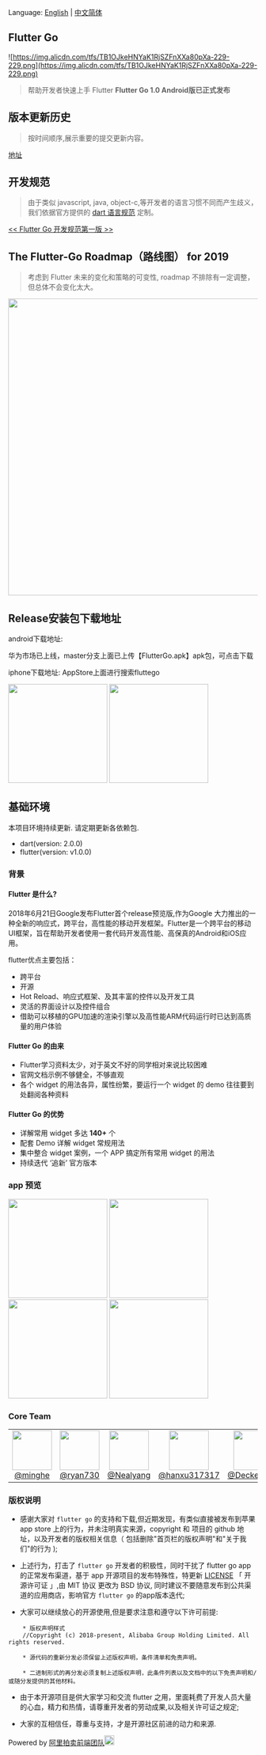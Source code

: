 Language: [English](https://github.com/alibaba/flutter-go/blob/master/README-en.md) | [中文简体](https://github.com/alibaba/flutter-go/blob/master/README.md)
## Flutter Go

![https://img.alicdn.com/tfs/TB1OJkeHNYaK1RjSZFnXXa80pXa-229-229.png](https://img.alicdn.com/tfs/TB1OJkeHNYaK1RjSZFnXXa80pXa-229-229.png)

> 帮助开发者快速上手 Flutter  **Flutter Go 1.0 Android版已正式发布**

## 版本更新历史
> 按时间顺序,展示重要的提交更新内容。

[地址](https://github.com/alibaba/flutter-go/blob/develop/CHANGE-LOG.md)

## 开发规范
> 由于类似 javascript, java, object-c,等开发者的语言习惯不同而产生歧义，我们依据官方提供的 [dart 语言规范](https://www.dartlang.org) 定制。

[<< Flutter Go 开发规范第一版 >>](https://github.com/alibaba/flutter-go/blob/develop/Flutter_Go%20%E4%BB%A3%E7%A0%81%E5%BC%80%E5%8F%91%E8%A7%84%E8%8C%83.md)

## The Flutter-Go Roadmap（路线图） for 2019 
> 考虑到 Flutter 未来的变化和策略的可变性, roadmap 不排除有一定调整，但总体不会变化太大。

<img src="https://img.alicdn.com/tfs/TB19UahQQzoK1RjSZFlXXai4VXa-1500-1106.png" width="600px">



## Release安装包下载地址

android下载地址:

华为市场已上线，master分支上面已上传【FlutterGo.apk】apk包，可点击下载

iphone下载地址: AppStore上面进行搜索fluttego

<img src="https://img.alicdn.com/tfs/TB1trMgV7PoK1RjSZKbXXX1IXXa-620-1343.png" width=200> <img src="https://img.alicdn.com/tfs/TB1w_MbV7voK1RjSZFDXXXY3pXa-620-1343.png" width=200> 


## 基础环境
本项目环境持续更新. 请定期更新各依赖包.

- dart(version: 2.0.0)
- flutter(version: v1.0.0)


### 背景

#### Flutter 是什么?

2018年6月21日Google发布Flutter首个release预览版,作为Google 大力推出的一种全新的响应式，跨平台，高性能的移动开发框架。Flutter是一个跨平台的移动UI框架，旨在帮助开发者使用一套代码开发高性能、高保真的Android和iOS应用。

flutter优点主要包括：
- 跨平台
- 开源
- Hot Reload、响应式框架、及其丰富的控件以及开发工具
- 灵活的界面设计以及控件组合
- 借助可以移植的GPU加速的渲染引擎以及高性能ARM代码运行时已达到高质量的用户体验

#### Flutter Go 的由来

- Flutter学习资料太少，对于英文不好的同学相对来说比较困难
- 官网文档示例不够健全，不够直观
- 各个 widget 的用法各异，属性纷繁，要运行一个 widget 的 demo 往往要到处翻阅各种资料

#### Flutter Go 的优势

- 详解常用 widget 多达 **140+** 个
- 配套 Demo 详解 widget 常规用法
- 集中整合 widget 案例，一个 APP 搞定所有常用 widget 的用法
- 持续迭代 ‘追新’ 官方版本

### app 预览

<img src="https://img.alicdn.com/tfs/TB1MoiNExTpK1RjSZFGXXcHqFXa-362-751.gif" width=200> <img src="https://img.alicdn.com/tfs/TB1oeicBhjaK1RjSZFAXXbdLFXa-345-717.gif" width=200>  <img src="https://img.alicdn.com/tfs/TB1WJNuBmzqK1RjSZPcXXbTepXa-345-717.gif" width=200>  <img src="https://img.alicdn.com/tfs/TB13Xh3BkvoK1RjSZFNXXcxMVXa-345-717.gif" width=200>  

### Core Team

<table>
  <tbody>
    <tr>
      <td align="center" width="80" valign="top">
        <img height="80" width="80" src="https://github.com/minghe.png?s=128">
        <br>
        <a href="https://github.com/minghe">@minghe</a>
      </td>
      <td align="center" width="80" valign="top">
        <img height="80" width="80"  src="https://github.com/ryan730.png?s=128">
        <br>
        <a href="https://github.com/ryan730">@ryan730</a>
      </td>
      <td align="center" width="80" valign="top">
        <img height="80" width="80"  src="https://github.com/Nealyang.png?s=128">
        <br>
        <a href="https://github.com/Nealyang">@Nealyang</a>
      </td>
      <td align="center" width="80" valign="top">
        <img height="80" width="80"  src="https://github.com/hanxu317317.png?s=128">
        <br>
        <a href="https://github.com/hanxu317317">@hanxu317317</a>
      </td>
      <td align="center" width="80" valign="top">
        <img height="80" width="80"  src="https://github.com/DeckeDeng.png?s=128">
        <br>
        <a href="https://github.com/DeckeDeng">@DeckeDeng</a>
      </td>
     </tr>
  </tbody>
</table>

### 版权说明
- 感谢大家对 `flutter go` 的支持和下载,但近期发现，有类似直接被发布到苹果 app store 上的行为，并未注明真实来源，copyright 和 项目的 github 地址，以及开发者的版权相关信息（ 包括删除"首页栏的版权声明"和"关于我们"的行为 );

- 上述行为，打击了 `flutter go` 开发者的积极性，同时干扰了 flutter go app 的正常发布渠道，基于 app 开源项目的发布特殊性，特更新 [LICENSE](LICENSE) 「 开源许可证 」,由 MIT 协议 更改为 BSD 协议, 同时建议不要随意发布到公共渠道的应用商店，影响官方 `flutter go` 的app版本迭代;

- 大家可以继续放心的开源使用,但是要求注意和遵守以下许可前提:
```
    * 版权声明样式
    //Copyright (c) 2018-present, Alibaba Group Holding Limited. All rights reserved.
    
    * 源代码的重新分发必须保留上述版权声明，条件清单和免责声明。
    
    * 二进制形式的再分发必须复制上述版权声明，此条件列表以及文档中的以下免责声明和/或随分发提供的其他材料。
```
- 由于本开源项目是供大家学习和交流 flutter 之用，里面耗费了开发人员大量的心血，精力和热情，请尊重开发者的劳动成果,以及相关许可证之规定;

- 大家的互相信任，尊重与支持，才是开源社区前进的动力和来源.

Powered by [阿里拍卖前端团队](https://github.com/alibaba-paimai-frontend)<img src="https://img.alicdn.com/tfs/TB1foEhAMHqK1RjSZJnXXbNLpXa-166-166.png" width=20 height=20>

